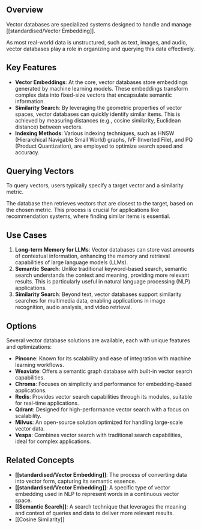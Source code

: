 ## Overview

Vector databases are specialized systems designed to handle and manage [[standardised/Vector Embedding]]. 

As most real-world data is unstructured, such as text, images, and audio, vector databases play a  role in organizing and querying this data effectively.

## Key Features

- **Vector Embeddings**: At the core, vector databases store embeddings generated by machine learning models. These embeddings transform complex data into fixed-size vectors that encapsulate semantic information.
- **Similarity Search**: By leveraging the geometric properties of vector spaces, vector databases can quickly identify similar items. This is achieved by measuring distances (e.g., cosine similarity, Euclidean distance) between vectors.
- **Indexing Methods**: Various indexing techniques, such as HNSW (Hierarchical Navigable Small World) graphs, IVF (Inverted File), and PQ (Product Quantization), are employed to optimize search speed and accuracy.

## Querying Vectors

To query vectors, users typically specify a target vector and a similarity metric. 

The database then retrieves vectors that are closest to the target, based on the chosen metric. This process is crucial for applications like recommendation systems, where finding similar items is essential.

## Use Cases
1. **Long-term Memory for LLMs**: Vector databases can store vast amounts of contextual information, enhancing the memory and retrieval capabilities of large language models (LLMs).
2. **Semantic Search**: Unlike traditional keyword-based search, semantic search understands the context and meaning, providing more relevant results. This is particularly useful in natural language processing (NLP) applications.
3. **Similarity Search**: Beyond text, vector databases support similarity searches for multimedia data, enabling applications in image recognition, audio analysis, and video retrieval.

## Options
Several vector database solutions are available, each with unique features and optimizations:
- **Pincone**: Known for its scalability and ease of integration with machine learning workflows.
- **Weaviate**: Offers a semantic graph database with built-in vector search capabilities.
- **Chroma**: Focuses on simplicity and performance for embedding-based applications.
- **Redis**: Provides vector search capabilities through its modules, suitable for real-time applications.
- **Qdrant**: Designed for high-performance vector search with a focus on scalability.
- **Milvus**: An open-source solution optimized for handling large-scale vector data.
- **Vespa**: Combines vector search with traditional search capabilities, ideal for complex applications.

## Related Concepts
- **[[standardised/Vector Embedding]]**: The process of converting data into vector form, capturing its semantic essence.
- **[[standardised/Vector Embedding]]**: A specific type of vector embedding used in NLP to represent words in a continuous vector space.
- **[[Semantic Search]]**: A search technique that leverages the meaning and context of queries and data to deliver more relevant results.
- [[Cosine Similarity]]
